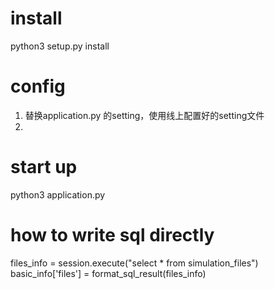 # install
python3 setup.py install
# config
1. 替换application.py 的setting，使用线上配置好的setting文件
2. 

# start up
python3 application.py

# how to write sql directly
files_info = session.execute("select * from simulation_files")
basic_info['files'] = format_sql_result(files_info)